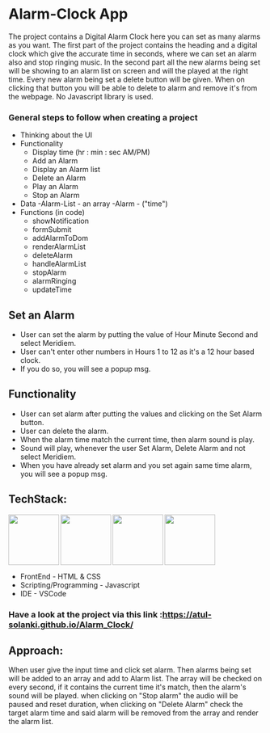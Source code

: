 # Alarm-Clock App
The project contains a Digital Alarm Clock here you can set as many alarms as you want. 
The first part of the project contains the heading and a digital clock which give the accurate time in seconds, where we can set an alarm also and stop ringing music. In the second part all the new alarms being set will be showing to an alarm list on screen and will the played at the right time. Every new alarm being set a delete button will be given. When on clicking that button you will be able to delete to alarm and remove it's from the webpage.
No Javascript library is used.

### General steps to follow when creating a project

- Thinking about the UI
- Functionality
    - Display time (hr : min : sec AM/PM)
    - Add an Alarm
    - Display an Alarm list
    - Delete an Alarm
    - Play an Alarm
    - Stop an Alarm
- Data
    -Alarm-List - an array
    -Alarm - ("time")
- Functions (in code)
    - showNotification
    - formSubmit
    - addAlarmToDom
    - renderAlarmList
    - deleteAlarm
    - handleAlarmList
    - stopAlarm
    - alarmRinging
    - updateTime


## Set an Alarm 
- User can set the alarm by putting the value of Hour Minute Second and select Meridiem.
- User can't enter other numbers in Hours 1 to 12 as it's a 12 hour based clock.
- If you do so, you will see a popup msg.

## Functionality
- User can set alarm after putting the values and clicking on the Set Alarm button.
- User can delete the alarm.
- When the alarm time match the current time, then alarm sound is play.
- Sound will play, whenever the user Set Alarm, Delete Alarm and not select Meridiem.
- When you have already set alarm and you set again same time alarm, you will see a popup msg.

## TechStack: 
<img align="left" src="https://user-images.githubusercontent.com/18380165/224329335-3cdf989b-bdce-41e6-82dc-7d4c50d5f283.png" width="100" height="100">
<img align="left" src="https://user-images.githubusercontent.com/18380165/224329345-7363d693-4f27-4a58-8c9e-086d8a3fa420.png" width="100" height="100">
<img align="left" src="https://user-images.githubusercontent.com/18380165/224332427-426a3fbb-e25d-4deb-a832-666ae2e2e418.png" width="100" height="100">
<img  src="https://user-images.githubusercontent.com/18380165/224329339-a5174b23-1a5c-4ae4-95c8-ead20a29d77e.png" width="100" height="100">

- FrontEnd - HTML & CSS
- Scripting/Programming - Javascript
- IDE - VSCode

### Have a look at the project via this link :https://atul-solanki.github.io/Alarm_Clock/

## Approach:
When user give the input time and click set alarm. Then alarms being set will be added to an array and add to Alarm list. The array will be checked on every second, if it contains the current time it's match, then the alarm's sound will be played. 
when clicking on "Stop alarm" the audio will be paused and reset duration, when clicking on "Delete Alarm" check the target alarm time and said alarm will be removed from the array and render the alarm list. 
